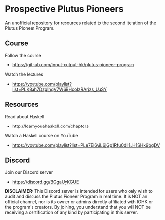 # Prospective Plutus Pioneers
An unofficial repository for resources related to the second iteration of the Plutus Pioneer Program.

## Course

Follow the course

- https://github.com/input-output-hk/plutus-pioneer-program

Watch the lectures

- https://youtube.com/playlist?list=PLK8ah7DzglhgV7W6BHcoIzRArjzs_UuSY

## Resources

Read about Haskell

- http://learnyouahaskell.com/chapters

Watch a Haskell course on YouTube

- https://youtube.com/playlist?list=PLe7Ei6viL6jGp1Rfu0dil1JH1SHk9bgDV

## Discord

Join our Discord server

- https://discord.gg/BGgaUyKGUE

**DISCLAIMER:** This Discord server is intended for users who only wish to audit and discuss the Plutus Pioneer Program in real time. It is NOT an official channel, nor is its owner or admins directly affiliated with IOHK or the program's creators. By joining, you understand that you will NOT be receiving a certification of any kind by participating in this server.
